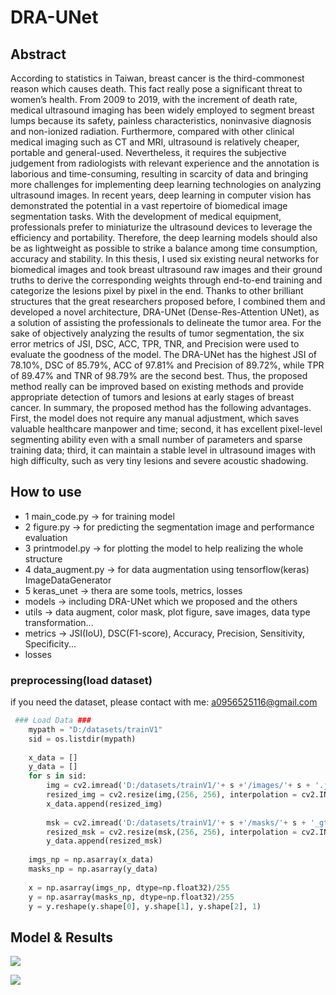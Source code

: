 # DRA-UNet

## Abstract
According to statistics in Taiwan, breast cancer is the third-commonest reason which causes death. This fact really pose a significant threat to women’s health. From 2009 to 2019, with the increment of death rate, medical ultrasound imaging has been widely employed to segment breast lumps because its safety, painless characteristics, noninvasive diagnosis and non-ionized radiation. Furthermore, compared with other clinical medical imaging such as CT and MRI, ultrasound is relatively cheaper, portable and general-used. Nevertheless, it requires the subjective judgement from radiologists with relevant experience and the annotation is laborious and time-consuming, resulting in scarcity of data and bringing more challenges for implementing deep learning technologies on analyzing ultrasound images.
In recent years, deep learning in computer vision has demonstrated the potential in a vast repertoire of biomedical image segmentation tasks. With the development of medical equipment, professionals prefer to miniaturize the ultrasound devices to leverage the efficiency and portability. Therefore, the deep learning models should also be as lightweight as possible to strike a balance among time consumption, accuracy and stability. In this thesis, I used six existing neural networks for biomedical images and took breast ultrasound raw images and their ground truths to derive the corresponding weights through end-to-end training and categorize the lesions pixel by pixel in the end. Thanks to other brilliant structures that the great researchers proposed before, I combined them and developed a novel architecture, DRA-UNet (Dense-Res-Attention UNet), as a solution of assisting the professionals to delineate the tumor area.
For the sake of objectively analyzing the results of tumor segmentation, the six error metrics of JSI, DSC, ACC, TPR, TNR, and Precision were used to evaluate the goodness of the model. The DRA-UNet has the highest JSI of 78.10%, DSC of 85.79%, ACC of 97.81% and Precision of 89.72%, while TPR of 89.47% and TNR of 98.79% are the second best. Thus, the proposed method really can be improved based on existing methods and provide appropriate detection of tumors and lesions at early stages of breast cancer.
In summary, the proposed method has the following advantages. First, the model does not require any manual adjustment, which saves valuable healthcare manpower and time; second, it has excellent pixel-level segmenting ability even with a small number of parameters and sparse training data; third, it can maintain a stable level in ultrasound images with high difficulty, such as very tiny lesions and severe acoustic shadowing.

## How to use
* 1 main_code.py -> for training model
* 2 figure.py -> for predicting the segmentation image and performance evaluation
* 3 printmodel.py -> for plotting the model to help realizing the whole structure
* 4 data_augment.py -> for data augmentation using tensorflow(keras) ImageDataGenerator
* 5 keras_unet -> thera are some tools, metrics, losses
 * models -> including DRA-UNet which we proposed and the others
 * utils -> data augment, color mask, plot figure, save images, data type transformation...
 * metrics -> JSI(IoU), DSC(F1-score), Accuracy, Precision, Sensitivity, Specificity...
 * losses 

### preprocessing(load dataset) 
if you need the dataset, please contact with me: a0956525116@gmail.com
```py
 ### Load Data ###
    mypath = "D:/datasets/trainV1"
    sid = os.listdir(mypath)
    
    x_data = []
    y_data = []
    for s in sid:
        img = cv2.imread('D:/datasets/trainV1/'+ s +'/images/'+ s + '.jpg', cv2.IMREAD_COLOR)
        resized_img = cv2.resize(img,(256, 256), interpolation = cv2.INTER_CUBIC)
        x_data.append(resized_img)
    
        msk = cv2.imread('D:/datasets/trainV1/'+ s +'/masks/'+ s + '_gt.jpg', cv2.IMREAD_GRAYSCALE)
        resized_msk = cv2.resize(msk,(256, 256), interpolation = cv2.INTER_CUBIC)
        y_data.append(resized_msk)
        
    imgs_np = np.asarray(x_data)
    masks_np = np.asarray(y_data)
    
    x = np.asarray(imgs_np, dtype=np.float32)/255
    y = np.asarray(masks_np, dtype=np.float32)/255 
    y = y.reshape(y.shape[0], y.shape[1], y.shape[2], 1)
```

## Model & Results
![](https://imgus.cc/RoOL)

![](https://imgus.cc/GEaN)
